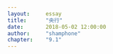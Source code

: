 ```yaml
---
layout:     essay
title:      "央行"
date:       2018-05-02 12:00:00
author:     "shamphone"
chapter:	"9.1"
---
```


